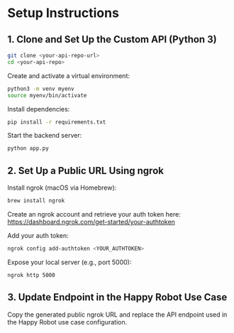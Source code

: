 # Setup Instructions

## 1. Clone and Set Up the Custom API (Python 3)

```bash
git clone <your-api-repo-url>
cd <your-api-repo>
```

Create and activate a virtual environment:

```bash
python3 -m venv myenv
source myenv/bin/activate
```

Install dependencies:

```bash
pip install -r requirements.txt
```

Start the backend server:

```bash
python app.py
```

## 2. Set Up a Public URL Using ngrok

Install ngrok (macOS via Homebrew):

```bash
brew install ngrok
```

Create an ngrok account and retrieve your auth token here:
https://dashboard.ngrok.com/get-started/your-authtoken

Add your auth token:

```bash
ngrok config add-authtoken <YOUR_AUTHTOKEN>
```

Expose your local server (e.g., port 5000):

```bash
ngrok http 5000
```

## 3. Update Endpoint in the Happy Robot Use Case

Copy the generated public ngrok URL and replace the API endpoint used in the Happy Robot use case configuration.
